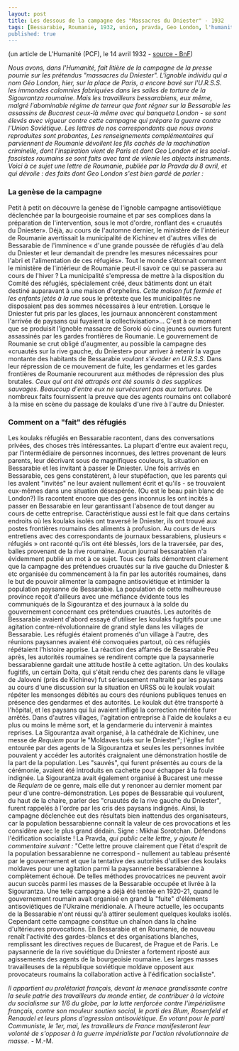 ```yaml
---
layout: post
title: Les dessous de la campagne des "Massacres du Dniester" - 1932
tags: [Bessarabie, Roumanie, 1932, union, pravda, Geo London, l'humanité, URSS, massacre]
published: true
---
```

(un article de L'Humanité (PCF), le 14 avril 1932 - [source - BnF](https://gallica.bnf.fr/ark:/12148/bpt6k404238k/f3.item.r=dnie.zoom))

*Nous avons, dans l'Humanité, fait litière de la campagne de la presse pourrie sur les prétendus "massacres du Dniester". L'ignoble individu qui a nom Géo London, hier, sur la place de Paris, a encore bavé sur l'U.R.S.S. les immondes calomnies fabriquées dans les salles de torture de la Sigourantza roumaine.
Mais les travailleurs bessarabiens, eux même, malgré l'abominable régime de terreur que font régner sur la Bessarabie les assassins de Bucarest ceux-là même avec qui banqueta London - se sont élevés avec vigueur contre cette campagne qui prépare la guerre contre l'Union Soviétique. Les lettres de nos correspondants que nous avons reproduites sont probantes,
Les renseignements complémentaires qui parviennent de Roumanie dévoilent les fils cachés de la machination criminelle, dont l'inspiration vient de Paris et dont Geo London et les social-fascistes roumains se sont faits avec tant de vilenie les abjects instruments.
Voici à ce sujet une lettre de Roumanie, publiée par la Pravda du 8 avril, et qui dévoile : des faits dont Geo London s'est bien gardé de parler :*
<!--more-->
### La genèse de la campagne 
Petit à petit on découvre la genèse de l'ignoble campagne antisoviétique déclenchée par la bourgeoisie roumaine et par ses complices dans la préparation de l'intervention, sous le mot d'ordre, ronflant des « cruautés du Dniester».
Déjà, au cours de l'automne dernier, le ministère de l'intérieur de Roumanie avertissait la municipalité de Kichinev et d'autres villes de Bessarabie de l'imminence « d'une grande poussée de réfugiés d'au delà du Dniester et leur demandait de prendre les mesures nécessaires pour l'abri et l'alimentation de ces réfugiés».
Tout le monde s’étonnait comment le ministère de l'intérieur de Roumanie peut-il savoir ce qui se passera au cours de l'hiver ? La municipalité s'empressa de mettre à la disposition du Comité des réfugiés, spécialement créé, deux bâtiments dont un était destiné auparavant à une maison d'orphelins. *Cette maison fut fermée et les enfants jetés à la rue* sous le prétexte que les municipalités ne disposaient pas des sommes nécessaires à leur entretien.
Lorsque le Dniester fut pris par les glaces, les journaux annoncèrent constamment l'arrivée de paysans qui fuyaient la collectivisation»...
C'est à ce moment que se produisit l'ignoble massacre de Soroki où cinq jeunes ouvriers furent assassinés par les gardes frontières de Roumanie. Le gouvernement de Roumanie se crut obligé d'augmenter, au possible la campagne des «cruautés sur la rive gauche, du Dniester» pour arriver à retenir la vague montante des habitants de Bessarabie *voulant s'évader en U.R.S.S*. Dans leur répression de ce mouvement de fuite, les gendarmes et les gardes frontières de Roumanie recoururent aux méthodes de répression des plus brutales. *Ceux qui ont été attrapés ont été soumis à des supplices sauvages. Beaucoup d'entre eux ne survécurent pas aux tortures.*
De nombreux faits fournissent la preuve que des agents roumains ont collaboré à la mise en scène du passage de koulaks d'une rive à l'autre du Dniester. 
### Comment on a "fait" des réfugiés
Les koulaks réfugiés en Bessarabie racontent, dans des conversations privées, des choses très intéressantes. La plupart d'entre eux avaient reçu, par l'intermédiaire de personnes inconnues, des lettres provenant de leurs parents, leur décrivant sous de magnifiques couleurs, la situation en Bessarabie et les invitant à passer le Dniester. Une fois arrivés en Bessarabie, ces gens constatèrent, à leur stupéfaction, que les parents qui les avalent "invités" ne leur avaient nullement écrit et qu'ils - se trouvaient eux-mêmes dans une situation désespérée. (Ou est le beau pain blanc de London?)
Ils racontent encore que des gens inconnus les ont incités à passer en Bessarabie en leur garantissant l'absence de tout danger au cours de cette entreprise. Caractéristique aussi est le fait que dans certains endroits où les koulaks isolés ont traversé le Dniester, ils ont trouvé aux postes frontières roumains des aliments à profusion.
Au cours de leurs entretiens avec des correspondants de journaux bessarabiens, plusieurs « réfugiés » ont raconté qu'ils ont été blessés, lors de la traversée, par des, balles provenant de la rive roumaine. Aucun journal bessarabien n'a évidemment publié un mot à ce sujet.
Tous ces faits démontrent clairement que la campagne des prétendues cruautés sur la rive gauche du Dniester & etc organisée du commencement à la fin par les autorités roumaines, dans le but de pouvoir alimenter la campagne antisoviétique et intimider la population paysanne de Bessarabie.
La population de cette malheureuse province reçoit d'ailleurs avec une méfiance évidente tous les communiqués de la Sigourantza et des journaux à la solde du gouvernement concernant ces prétendues cruautés.
Les autorités de Bessarabie avaient d'abord essayé d'utiliser les koulaks fugitifs pour une agitation contre-révolutionnaire de grand style dans les villages de Bessarabie. Les réfugiés étaient promenés d'un village à l'autre, des réunions paysannes avaient été convoquées partout, où ces réfugiés répétaient l'histoire apprise.
La réaction des affamés de Bessarabie
Peu après, les autorités roumaines se rendirent compte que la paysannerie bessarabienne gardait une attitude hostile à cette agitation. Un des koulaks fugitifs, un certain Dolta, qui s'était rendu chez des parents dans le village de Jaloveni (près de Kichinev) fut sérieusement maltraité par les paysans au cours d'une discussion sur la situation en URSS où le koulak voulait répéter les mensonges débités au cours des réunions publiques tenues en présence des gendarmes et des autorités. Le koulak dut être transporté à l'hôpital, et les paysans qui lui avaient infligé la correction méritée furer arrêtés.
Dans d'autres villages, l'agitation entreprise à l'aide de koulaks a eu plus ou moins le même sort, et la gendarmerie du intervenir à maintes reprises. La Sigourantza avait organisé, à la cathédrale de Kichinev, une messe de *Requiem* pour le "Moldaves tués sur le Dniester"; l'église fut entourée par des agents de la Sigourantza et seules les personnes invitée pouvaient y accéder les autorités craignaient une démonstration hostile de la part de la population. Les "sauvés", qui furent présentés au cours de la cérémonie, avaient été introduits en cachette pour échapper à la foule indignée.
La Sigourantza avait également organisé à Bucarest une messe de *Requiem* de ce genre, mais elle dut y renoncer au dernier moment par peur d'une contre-démonstration. Les popes de Bessarabie qui voulurent, du haut de la chaire, parler des "cruautés de la rive gauche du Dniester", furent rappelés à l'ordre par les cris des paysans indignés.
Ainsi, la campagne déclenchée eut des résultats bien inattendus des organisateurs, car la population bessarabienne connaît la valeur de ces provocations et les considère avec le plus grand dédain.
Signe : Mikhai Sorotchan. 
Défendons l'édification socialiste !
La Pravda, *qui public celte lettre, y ajoute le commentaire suivant :*
"Cette lettre prouve clairement que l'état d'esprit de la population bessarabienne ne correspond - nullement au tableau présenté par le gouvernement et que la tentative des autorités d'utiliser des koulaks moldaves pour une agitation parmi la paysannerie bessarabienne à complètement échoué. De telles méthodes provocatrices ne peuvent avoir aucun succès parmi les masses de la Bessarabie occupée et livrée à la Sigourantza.
Une telle campagne a déjà été tentée en 1920-21, quand le gouvernement roumain avait organisé en grand la "fuite" d'éléments antisoviétiques de l'Ukraine méridionale.
A l'heure actuelle, les occupants de la Bessarabie n'ont réussi qu'à attirer seulement quelques koulaks isolés. Cependant cette campagne constitue un chaînon dans la chaîne d'ultérieures provocations. En Bessarabie et en Roumanie, de nouveau renaît l'activité des gardes-blancs et des organisations blanches, remplissant les directives reçues de Bucarest, de Prague et de Paris.
Le paysannerie de la rive soviétique du Dniester a fortement riposté aux agissements des agents de la bourgeoisie roumaine. Les larges masses travailleuses de la république soviétique moldave opposent aux provocateurs roumains la collaboration active à l'édification socialiste".

*Il appartient au prolétariat français, devant la menace grandissante contre la seule patrie des travailleurs du monde entier, de contribuer à la victoire du socialisme sur 1/6 du globe, par la lutte renforcée contre l'impérialisme français, contre son mouleur soutien social, le parti des Blum, Rosenfeld et Renaudel et leurs plans d'agression antisoviétique.
En votant pour le parti Communiste, le 1er, mai, les travailleurs de France manifesteront leur volonté de s'opposer à la guerre impérialiste par l'action révolutionnaire de masse.* - M.-M.

